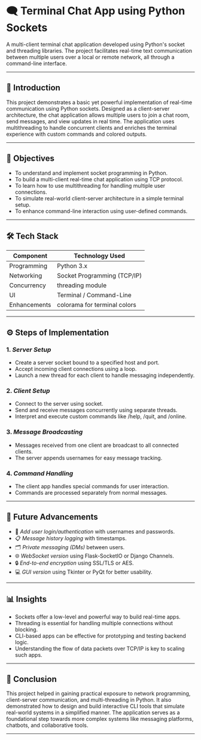 # 🗨 Terminal Chat App using Python Sockets

A multi-client terminal chat application developed using Python's socket and threading libraries. The project facilitates real-time text communication between multiple users over a local or remote network, all through a command-line interface.

---

## 📌 Introduction

This project demonstrates a basic yet powerful implementation of real-time communication using Python sockets. Designed as a client-server architecture, the chat application allows multiple users to join a chat room, send messages, and view updates in real time. The application uses multithreading to handle concurrent clients and enriches the terminal experience with custom commands and colored outputs.

---

## 🎯 Objectives

- To understand and implement socket programming in Python.
- To build a multi-client real-time chat application using TCP protocol.
- To learn how to use multithreading for handling multiple user connections.
- To simulate real-world client-server architecture in a simple terminal setup.
- To enhance command-line interaction using user-defined commands.

---

## 🛠 Tech Stack

| Component      | Technology Used              |
|----------------|------------------------------|
| Programming    | Python 3.x                   |
| Networking     | Socket Programming (TCP/IP)  |
| Concurrency    | threading module            |
| UI             | Terminal / Command-Line       |
| Enhancements   | colorama for terminal colors|

---

## ⚙ Steps of Implementation

### 1. *Server Setup*
- Create a server socket bound to a specified host and port.
- Accept incoming client connections using a loop.
- Launch a new thread for each client to handle messaging independently.

### 2. *Client Setup*
- Connect to the server using socket.
- Send and receive messages concurrently using separate threads.
- Interpret and execute custom commands like /help, /quit, and /online.

### 3. *Message Broadcasting*
- Messages received from one client are broadcast to all connected clients.
- The server appends usernames for easy message tracking.

### 4. *Command Handling*
- The client app handles special commands for user interaction.
- Commands are processed separately from normal messages.

---

## 🚀 Future Advancements

- 🔐 *Add user login/authentication* with usernames and passwords.
- 📋 *Message history logging* with timestamps.
- 🗂 *Private messaging (DMs)* between users.
- 🌐 *WebSocket version* using Flask-SocketIO or Django Channels.
- 🔒 *End-to-end encryption* using SSL/TLS or AES.
- 💻 *GUI version* using Tkinter or PyQt for better usability.

---

## 📊 Insights

- Sockets offer a low-level and powerful way to build real-time apps.
- Threading is essential for handling multiple connections without blocking.
- CLI-based apps can be effective for prototyping and testing backend logic.
- Understanding the flow of data packets over TCP/IP is key to scaling such apps.

---

## 🏁 Conclusion

This project helped in gaining practical exposure to network programming, client-server communication, and multi-threading in Python. It also demonstrated how to design and build interactive CLI tools that simulate real-world systems in a simplified manner. The application serves as a foundational step towards more complex systems like messaging platforms, chatbots, and collaborative tools.

---

